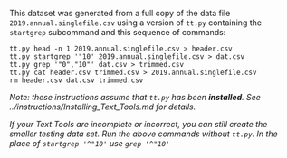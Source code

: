 This dataset was generated from a full copy of the data file
`2019.annual.singlefile.csv` using a version of `tt.py` containing the
`startgrep` subcommand and this sequence of commands:

    tt.py head -n 1 2019.annual.singlefile.csv > header.csv
    tt.py startgrep '"10' 2019.annual.singlefile.csv > dat.csv
    tt.py grep '"0","10"' dat.csv > trimmed.csv
    tt.py cat header.csv trimmed.csv > 2019.annual.singlefile.csv
    rm header.csv dat.csv trimmed.csv

*Note: these instructions assume that `tt.py` has been **installed**.  See ../instructions/Installing_Text_Tools.md for details.*

*If your Text Tools are incomplete or incorrect, you can still create the smaller testing data set.  Run the above commands without `tt.py`.  In the place of `startgrep '^"10'` use `grep '^"10'`*
